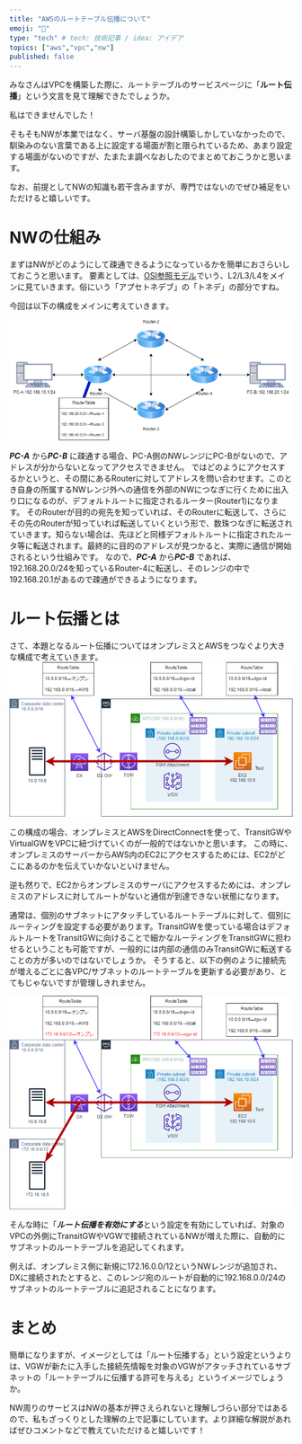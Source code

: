 ```yaml
---
title: "AWSのルートテーブル伝播について"
emoji: "🌟"
type: "tech" # tech: 技術記事 / idea: アイデア
topics: ["aws","vpc","nw"]
published: false
---
```

みなさんはVPCを構築した際に、ルートテーブルのサービスページに「**ルート伝播**」という文言を見て理解できたでしょうか。

私はできませんでした！

そもそもNWが本業ではなく、サーバ基盤の設計構築しかしていなかったので、馴染みのない言葉である上に設定する場面が割と限られているため、あまり設定する場面がないのですが、たまたま調べなおしたのでまとめておこうかと思います。

なお、前提としてNWの知識も若干含みますが、専門ではないのでぜひ補足をいただけると嬉しいです。

# NWの仕組み
まずはNWがどのようにして疎通できるようになっているかを簡単におさらいしておこうと思います。
要素としては、[OSI参照モデル](https://ja.wikipedia.org/wiki/OSI%E5%8F%82%E7%85%A7%E3%83%A2%E3%83%87%E3%83%AB)でいう、L2/L3/L4をメインに見ていきます。俗にいう「アプセトネデブ」の「トネデ」の部分ですね。

今回は以下の構成をメインに考えていきます。

![](/images/aws-route-propagation/intro-01.png)

***PC-A*** から***PC-B*** に疎通する場合、PC-A側のNWレンジにPC-Bがないので、アドレスが分からないとなってアクセスできません。
ではどのようにアクセスするかというと、その間にあるRouterに対してアドレスを問い合わせます。このとき自身の所属するNWレンジ外への通信を外部のNWにつなぎに行くために出入り口になるのが、デフォルトルートに指定されるルーター(Router1)になります。
そのRouterが目的の宛先を知っていれば、そのRouterに転送して、さらにその先のRouterが知っていれば転送していくという形で、数珠つなぎに転送されていきます。知らない場合は、先ほどと同様デフォルトルートに指定されたルータ等に転送されます。最終的に目的のアドレスが見つかると、実際に通信が開始されるという仕組みです。
なので、***PC-A*** から***PC-B*** であれば、192.168.20.0/24を知っているRouter-4に転送し、そのレンジの中で192.168.20.1があるので疎通ができるようになります。


# ルート伝播とは
さて、本題となるルート伝播についてはオンプレミスとAWSをつなぐより大きな構成で考えていきます。
![](/images/aws-route-propagation/architecture-01.png)

この構成の場合、オンプレミスとAWSをDirectConnectを使って、TransitGWやVirtualGWをVPCに紐づけていくのが一般的ではないかと思います。
この時に、オンプレミスのサーバーからAWS内のEC2にアクセスするためには、EC2がどこにあるのかを伝えていかないといけません。

逆も然りで、EC2からオンプレミスのサーバにアクセスするためには、オンプレミスのアドレスに対してルートがないと通信が到達できない状態になります。

通常は、個別のサブネットにアタッチしているルートテーブルに対して、個別にルーティングを設定する必要があります。TransitGWを使っている場合はデフォルトルートをTransitGWに向けることで細かなルーティングをTransitGWに担わせるということも可能ですが、一般的には内部の通信のみTransitGWに転送することの方が多いのではないでしょうか。
そうすると、以下の例のように接続先が増えるごとに各VPC/サブネットのルートテーブルを更新する必要があり、とてもじゃないですが管理しきれません。

![](/images/aws-route-propagation/architecture-02.png)

そんな時に「***ルート伝播を有効にする***という設定を有効にしていれば、対象のVPCの外側にTransitGWやVGWで接続されているNWが増えた際に、自動的にサブネットのルートテーブルを追記してくれます。

例えば、オンプレミス側に新規に172.16.0.0/12というNWレンジが追加され、DXに接続されたとすると、このレンジ宛のルートが自動的に192.168.0.0/24のサブネットのルートテーブルに追記されることになります。


# まとめ
簡単になりますが、イメージとしては「ルート伝播する」という設定というよりは、VGWが新たに入手した接続先情報を対象のVGWがアタッチされているサブネットの「ルートテーブルに伝播する許可を与える」というイメージでしょうか。

NW周りのサービスはNWの基本が押さえられないと理解しづらい部分ではあるので、私もざっくりとした理解の上で記事にしています。より詳細な解説があればぜひコメントなどで教えていただけると嬉しいです！
